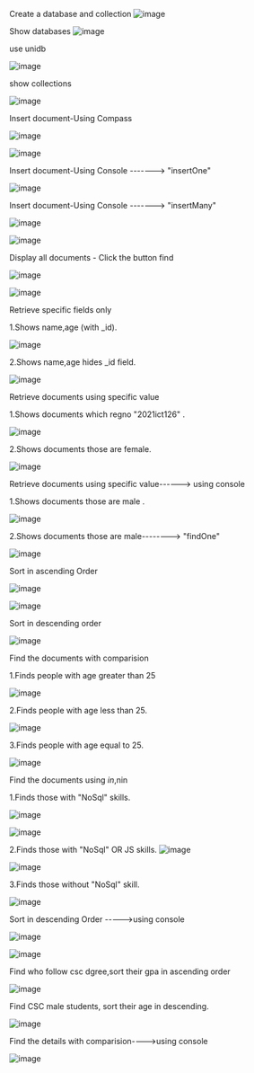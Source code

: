 Create a database and collection
![image](https://github.com/user-attachments/assets/4cbd894c-b984-4f08-a319-00e486d26b19)

Show databases
![image](https://github.com/user-attachments/assets/562a629c-03c5-4b6a-8aab-44e635f2db55)

use unidb

![image](https://github.com/user-attachments/assets/b5341675-28ac-463c-9682-5f5dcbe6bab2)

show collections

![image](https://github.com/user-attachments/assets/b7832a50-c81a-493b-b427-0445dfa92747)

Insert document-Using Compass

![image](https://github.com/user-attachments/assets/27398cf9-42f7-4835-8325-37ef21d1e74b)


![image](https://github.com/user-attachments/assets/3cb2589d-a5fb-49ef-a769-6f697e481f5e)

Insert document-Using Console ------->         "insertOne"

![image](https://github.com/user-attachments/assets/34dc4e4a-b851-4797-8d9e-6a94a0e03e9c)


Insert document-Using Console ------->         "insertMany"

![image](https://github.com/user-attachments/assets/fc9749be-f967-4e24-ba32-0d4050ff8239)

![image](https://github.com/user-attachments/assets/3d7c8a12-d790-4f00-9e5d-ec5e6e6368b5)

Display all documents - Click the button find

![image](https://github.com/user-attachments/assets/3f8ef486-05e7-4a21-b03f-3959323c927d)

![image](https://github.com/user-attachments/assets/8d7bcd8d-6f12-4e75-b3ba-0b61bbd36e75)

Retrieve specific fields only

1.Shows  name,age (with _id).

![image](https://github.com/user-attachments/assets/2049b225-3bd6-4a42-9834-9df95355178e)


2.Shows name,age  hides _id field.

![image](https://github.com/user-attachments/assets/2ef7d4be-0694-4d92-be5e-3b3143d340df)


Retrieve documents  using specific value

1.Shows documents which regno "2021ict126" .

![image](https://github.com/user-attachments/assets/2b2b1c08-09db-481d-b22b-4322423df821)

2.Shows documents those are female.

![image](https://github.com/user-attachments/assets/d3ed2612-0d52-48f6-a3c6-f2b0d867458e)

Retrieve documents  using specific value------>     using console


1.Shows documents those are male .

![image](https://github.com/user-attachments/assets/d1ac9ba5-6512-46b8-8aae-aaf7a1094fee)

2.Shows documents those are male-------->    "findOne"

![image](https://github.com/user-attachments/assets/fb08d803-c730-4d5b-bfc1-3694efffa3ab)

Sort in ascending Order

![image](https://github.com/user-attachments/assets/0b91d83b-8e4e-407f-bd48-5bef4a908a0f)

![image](https://github.com/user-attachments/assets/e64185e4-1eab-49bd-bd58-057b92043a09)

Sort in descending order


![image](https://github.com/user-attachments/assets/911eb70d-148e-4bb5-87e0-6abe3fb6c7de)

Find the documents with comparision

1.Finds people with age greater than 25


![image](https://github.com/user-attachments/assets/177ec1be-35ac-440e-bdc7-df903368fc46)

2.Finds people with age less than 25.

![image](https://github.com/user-attachments/assets/bd0a4fd3-1a8a-4896-b261-5e61edfe3227)

3.Finds people with age equal to 25.

![image](https://github.com/user-attachments/assets/3ce88dfe-67c2-418a-bec7-85d6f29eba95)


Find  the  documents  using $in,$nin

1.Finds those with "NoSql" skills.


![image](https://github.com/user-attachments/assets/01de8d6e-c2a6-4a12-8a04-7132256c19b1)


![image](https://github.com/user-attachments/assets/20f51b2d-b4af-47c9-9882-6017cae08e43)

2.Finds those with "NoSql" OR JS  skills.
![image](https://github.com/user-attachments/assets/a1a07560-0138-4acc-93e6-105f452e9c4c)


![image](https://github.com/user-attachments/assets/3c99ffec-7d63-49cb-a227-6e315f1eff5b)


3.Finds those without "NoSql" skill.

![image](https://github.com/user-attachments/assets/7dce2f18-e028-4637-8a66-34e27fa34e14)


Sort in descending Order ----->using console


![image](https://github.com/user-attachments/assets/caeaae56-9802-4127-a553-2d071394f224)


![image](https://github.com/user-attachments/assets/02b60e34-fa3d-4704-b564-dcb57cda6452)


Find who follow csc dgree,sort their  gpa in ascending order

![image](https://github.com/user-attachments/assets/eea4a2d0-2c5b-4c9a-aa72-2f471648631d)


Find CSC male students, sort their  age in descending.


![image](https://github.com/user-attachments/assets/8bb738d5-26cc-42ac-bf80-5e741d085787)


Find the details with comparision---->using console

![image](https://github.com/user-attachments/assets/7ea5ebed-3e59-4af1-8980-119aae7dae15)




